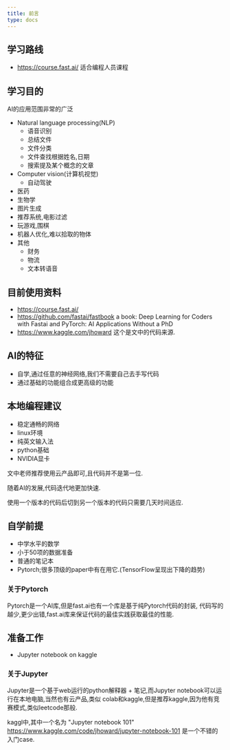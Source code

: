 ```yaml
---
title: 前言
type: docs
---
```

## 学习路线

- https://course.fast.ai/ 适合编程人员课程

## 学习目的

AI的应用范围非常的广泛

- Natural language processing(NLP) 
  - 语音识别
  - 总结文件
  - 文件分类
  - 文件查找根据姓名,日期
  - 搜索提及某个概念的文章
- Computer vision(计算机视觉)
  - 自动驾驶
- 医药
- 生物学
- 图片生成
- 推荐系统,电影过滤
- 玩游戏,围棋
- 机器人优化,难以拾取的物体
- 其他
  - 财务
  - 物流
  - 文本转语音

## 目前使用资料
  - https://course.fast.ai/
  - https://github.com/fastai/fastbook a book: Deep Learning for Coders with Fastai and PyTorch: AI Applications Without a PhD
  - https://www.kaggle.com/jhoward 这个是文中的代码来源.

## AI的特征
  - 自学,通过任意的神经网络,我们不需要自己去手写代码
  - 通过基础的功能组合成更高级的功能

## 本地编程建议
  - 稳定通畅的网络
  - linux环境
  - 纯英文输入法
  - python基础
  - NVIDIA显卡

文中老师推荐使用云产品即可,且代码并不是第一位.

随着AI的发展,代码迭代地更加快速.

使用一个版本的代码后切到另一个版本的代码只需要几天时间适应.

## 自学前提
  - 中学水平的数学
  - 小于50项的数据准备
  - 普通的笔记本
  - Pytorch;很多顶级的paper中有在用它.(TensorFlow呈现出下降的趋势)

### 关于Pytorch
Pytorch是一个AI库,但是fast.ai也有一个库是基于纯Pytorch代码的封装,
代码写的越少,更少出错,fast.ai库来保证代码的最佳实践获取最佳的性能.

## 准备工作
  - Jupyter notebook on kaggle
### 关于Jupyter
Jupyter是一个基于web运行的python解释器 + 笔记,而Jupyter notebook可以运行在本地电脑,当然也有云产品,类似
colab和kaggle,但是推荐kaggle,因为他有竞赛模式,类似leetcode那般.

kaggl中,其中一个名为 "Jupyter notebook 101" https://www.kaggle.com/code/jhoward/jupyter-notebook-101 是一个不错的入门case.
